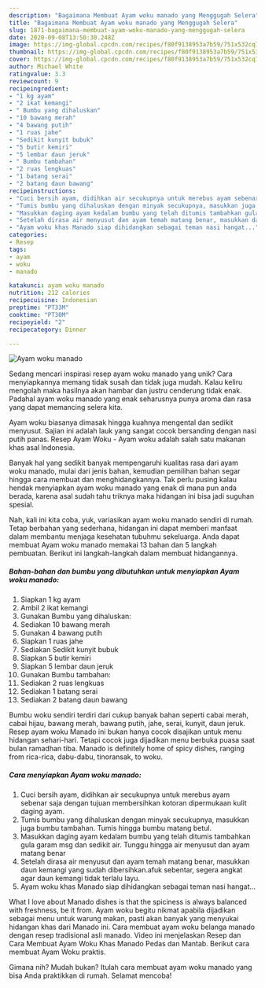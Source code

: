 ```yaml
---
description: "Bagaimana Membuat Ayam woku manado yang Menggugah Selera"
title: "Bagaimana Membuat Ayam woku manado yang Menggugah Selera"
slug: 1871-bagaimana-membuat-ayam-woku-manado-yang-menggugah-selera
date: 2020-09-08T13:50:30.248Z
image: https://img-global.cpcdn.com/recipes/f80f9138953a7b59/751x532cq70/ayam-woku-manado-foto-resep-utama.jpg
thumbnail: https://img-global.cpcdn.com/recipes/f80f9138953a7b59/751x532cq70/ayam-woku-manado-foto-resep-utama.jpg
cover: https://img-global.cpcdn.com/recipes/f80f9138953a7b59/751x532cq70/ayam-woku-manado-foto-resep-utama.jpg
author: Michael White
ratingvalue: 3.3
reviewcount: 9
recipeingredient:
- "1 kg ayam"
- "2 ikat kemangi"
- " Bumbu yang dihaluskan"
- "10 bawang merah"
- "4 bawang putih"
- "1 ruas jahe"
- "Sedikit kunyit bubuk"
- "5 butir kemiri"
- "5 lembar daun jeruk"
- " Bumbu tambahan"
- "2 ruas lengkuas"
- "1 batang serai"
- "2 batang daun bawang"
recipeinstructions:
- "Cuci bersih ayam, didihkan air secukupnya untuk merebus ayam sebenar saja dengan tujuan membersihkan kotoran dipermukaan kulit daging ayam."
- "Tumis bumbu yang dihaluskan dengan minyak secukupnya, masukkan juga bumbu tambahan. Tumis hingga bumbu matang betul."
- "Masukkan daging ayam kedalam bumbu yang telah ditumis tambahkan gula garam msg dan sedikit air. Tunggu hingga air menyusut dan ayam matang benar"
- "Setelah dirasa air menyusut dan ayam temah matang benar, masukkan daun kemangi yang sudah dibersihkan.afuk sebentar, segera angkat agar daun kemangi tidak terlalu layu."
- "Ayam woku khas Manado siap dihidangkan sebagai teman nasi hangat..."
categories:
- Resep
tags:
- ayam
- woku
- manado

katakunci: ayam woku manado 
nutrition: 212 calories
recipecuisine: Indonesian
preptime: "PT33M"
cooktime: "PT30M"
recipeyield: "2"
recipecategory: Dinner

---
```



![Ayam woku manado](https://img-global.cpcdn.com/recipes/f80f9138953a7b59/751x532cq70/ayam-woku-manado-foto-resep-utama.jpg)

Sedang mencari inspirasi resep ayam woku manado yang unik? Cara menyiapkannya memang tidak susah dan tidak juga mudah. Kalau keliru mengolah maka hasilnya akan hambar dan justru cenderung tidak enak. Padahal ayam woku manado yang enak seharusnya punya aroma dan rasa yang dapat memancing selera kita.

Ayam woku biasanya dimasak hingga kuahnya mengental dan sedikit menyusut. Sajian ini adalah lauk yang sangat cocok bersanding dengan nasi putih panas. Resep Ayam Woku - Ayam woku adalah salah satu makanan khas asal Indonesia.

Banyak hal yang sedikit banyak mempengaruhi kualitas rasa dari ayam woku manado, mulai dari jenis bahan, kemudian pemilihan bahan segar hingga cara membuat dan menghidangkannya. Tak perlu pusing kalau hendak menyiapkan ayam woku manado yang enak di mana pun anda berada, karena asal sudah tahu triknya maka hidangan ini bisa jadi suguhan spesial.


Nah, kali ini kita coba, yuk, variasikan ayam woku manado sendiri di rumah. Tetap berbahan yang sederhana, hidangan ini dapat memberi manfaat dalam membantu menjaga kesehatan tubuhmu sekeluarga. Anda dapat membuat Ayam woku manado memakai 13 bahan dan 5 langkah pembuatan. Berikut ini langkah-langkah dalam membuat hidangannya.

<!--inarticleads1-->

##### Bahan-bahan dan bumbu yang dibutuhkan untuk menyiapkan Ayam woku manado:

1. Siapkan 1 kg ayam
1. Ambil 2 ikat kemangi
1. Gunakan  Bumbu yang dihaluskan:
1. Sediakan 10 bawang merah
1. Gunakan 4 bawang putih
1. Siapkan 1 ruas jahe
1. Sediakan Sedikit kunyit bubuk
1. Siapkan 5 butir kemiri
1. Siapkan 5 lembar daun jeruk
1. Gunakan  Bumbu tambahan:
1. Sediakan 2 ruas lengkuas
1. Sediakan 1 batang serai
1. Sediakan 2 batang daun bawang


Bumbu woku sendiri terdiri dari cukup banyak bahan seperti cabai merah, cabai hijau, bawang merah, bawang putih, jahe, serai, kunyit, daun jeruk. Resep ayam woku Manado ini bukan hanya cocok disajikan untuk menu hidangan sehari-hari. Tetapi cocok juga dijadikan menu berbuka puasa saat bulan ramadhan tiba. Manado is definitely home of spicy dishes, ranging from rica-rica, dabu-dabu, tinoransak, to woku. 

<!--inarticleads2-->

##### Cara menyiapkan Ayam woku manado:

1. Cuci bersih ayam, didihkan air secukupnya untuk merebus ayam sebenar saja dengan tujuan membersihkan kotoran dipermukaan kulit daging ayam.
1. Tumis bumbu yang dihaluskan dengan minyak secukupnya, masukkan juga bumbu tambahan. Tumis hingga bumbu matang betul.
1. Masukkan daging ayam kedalam bumbu yang telah ditumis tambahkan gula garam msg dan sedikit air. Tunggu hingga air menyusut dan ayam matang benar
1. Setelah dirasa air menyusut dan ayam temah matang benar, masukkan daun kemangi yang sudah dibersihkan.afuk sebentar, segera angkat agar daun kemangi tidak terlalu layu.
1. Ayam woku khas Manado siap dihidangkan sebagai teman nasi hangat...


What I love about Manado dishes is that the spiciness is always balanced with freshness, be it from. Ayam woku begitu nikmat apabila dijadikan sebagai menu untuk warung makan, pasti akan banyak yang menyukai hidangan khas dari Manado ini. Cara membuat ayam woku belanga manado dengan resep tradisional asli manado. Video ini menjelaskan Resep dan Cara Membuat Ayam Woku Khas Manado Pedas dan Mantab. Berikut cara membuat Ayam Woku praktis. 

Gimana nih? Mudah bukan? Itulah cara membuat ayam woku manado yang bisa Anda praktikkan di rumah. Selamat mencoba!
